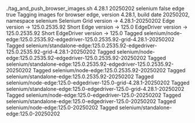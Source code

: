./tag_and_push_browser_images.sh 4.28.1 20250202 selenium false edge true
Tagging images for browser edge, version 4.28.1, build date 20250202, namespace selenium
Selenium Grid version -> 4.28.1-20250202
Edge version -> 125.0.2535.92
Short Edge version -> 125.0
EdgeDriver version -> 125.0.2535.92
Short EdgeDriver version -> 125.0
Tagged selenium/node-edge:125.0.2535.92-edgedriver-125.0.2535.92-grid-4.28.1-20250202
Tagged selenium/standalone-edge:125.0.2535.92-edgedriver-125.0.2535.92-grid-4.28.1-20250202
Tagged selenium/node-edge:125.0.2535.92-edgedriver-125.0.2535.92-20250202
Tagged selenium/standalone-edge:125.0.2535.92-edgedriver-125.0.2535.92-20250202
Tagged selenium/node-edge:125.0.2535.92-20250202
Tagged selenium/standalone-edge:125.0.2535.92-20250202
Tagged selenium/node-edge:125.0-edgedriver-125.0-grid-4.28.1-20250202
Tagged selenium/standalone-edge:125.0-edgedriver-125.0-grid-4.28.1-20250202
Tagged selenium/node-edge:125.0-edgedriver-125.0-20250202
Tagged selenium/standalone-edge:125.0-edgedriver-125.0-20250202
Tagged selenium/node-edge:125.0-20250202
Tagged selenium/standalone-edge:125.0-20250202
